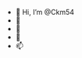 - 👋 Hi, I’m @Ckm54
- 👀 
- 🌱 
- 💞️ 
- 📫 

<!---
Ckm54/Ckm54 is a ✨ special ✨ repository because its `README.md` (this file) appears on your GitHub profile.
You can click the Preview link to take a look at your changes.
--->

